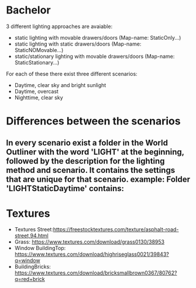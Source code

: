 # Bachelor
3 different lighting approaches are avaiable:
- static lighting with movable drawers/doors (Map-name: StaticOnly...)
- static lighting with static drawers/doors (Map-name: StaticNOMovable...)
- static/stationary lighting with movable drawers/doors (Map-name: StaticStationary...)

For each of these there exist three different scenarios:
- Daytime, clear sky and bright sunlight
- Daytime, overcast
- Nighttime, clear sky

# Differences between the scenarios
In every scenario exist a folder in the World Outliner with the word 'LIGHT' at the beginning, followed by the description for the lighting method and scenario. It contains the settings that are unique for that scenario.
example:
Folder 'LIGHTStaticDaytime' contains:
-

# Textures
- Textures Street:https://freestocktextures.com/texture/asphalt-road-street,94.html
- Grass: https://www.textures.com/download/grass0130/38953
- Window BuildingTop: https://www.textures.com/download/highriseglass0021/39843?q=window
- BuildingBricks: https://www.textures.com/download/bricksmallbrown0367/80762?q=red+brick
